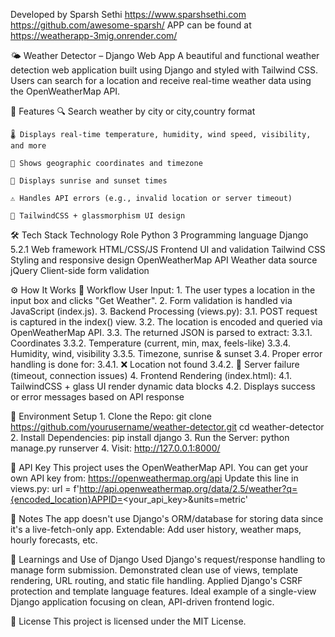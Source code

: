 Developed by Sparsh Sethi
    https://www.sparshsethi.com
    https://github.com/awesome-sparsh/
    APP can be found at https://weatherapp-3mig.onrender.com/

🌤️ Weather Detector – Django Web App
    A beautiful and functional weather detection web application built using Django and styled with Tailwind CSS. Users can search for a location and receive real-time weather data using the OpenWeatherMap API.

🚀 Features
    🔍 Search weather by city or city,country format

    🌡️ Displays real-time temperature, humidity, wind speed, visibility, and more

    📍 Shows geographic coordinates and timezone

    🌅 Displays sunrise and sunset times

    ⚠️ Handles API errors (e.g., invalid location or server timeout)

    🎨 TailwindCSS + glassmorphism UI design

🛠️ Tech Stack
    Technology	Role
    Python 3	Programming language
    Django 5.2.1	Web framework
    HTML/CSS/JS	Frontend UI and validation
    Tailwind CSS	Styling and responsive design
    OpenWeatherMap API	Weather data source
    jQuery	Client-side form validation

⚙️ How It Works
    🔁 Workflow
        User Input:
        1. The user types a location in the input box and clicks "Get Weather".
        2. Form validation is handled via JavaScript (index.js).
        3. Backend Processing (views.py):
            3.1. POST request is captured in the index() view.
            3.2. The location is encoded and queried via OpenWeatherMap API.
            3.3. The returned JSON is parsed to extract:
                3.3.1. Coordinates
                3.3.2. Temperature (current, min, max, feels-like)
                3.3.4. Humidity, wind, visibility
                3.3.5. Timezone, sunrise & sunset
            3.4. Proper error handling is done for:
                3.4.1. ❌ Location not found
                3.4.2. 🔁 Server failure (timeout, connection issues)
        4. Frontend Rendering (index.html):
            4.1. TailwindCSS + glass UI render dynamic data blocks
            4.2. Displays success or error messages based on API response

🔐 Environment Setup
    1. Clone the Repo:
        git clone https://github.com/yourusername/weather-detector.git
        cd weather-detector
    2. Install Dependencies:
        pip install django
    3. Run the Server:
        python manage.py runserver
    4. Visit:
        http://127.0.0.1:8000/

🔑 API Key
    This project uses the OpenWeatherMap API.
    You can get your own API key from: https://openweathermap.org/api
    Update this line in views.py:
        url = f'http://api.openweathermap.org/data/2.5/weather?q={encoded_location}APPID=<your_api_key>&units=metric'

📌 Notes
    The app doesn't use Django's ORM/database for storing data since it's a live-fetch-only app.
    Extendable: Add user history, weather maps, hourly forecasts, etc.

🧠 Learnings and Use of Django
    Used Django's request/response handling to manage form submission.
    Demonstrated clean use of views, template rendering, URL routing, and static file handling.
    Applied Django's CSRF protection and template language features.
    Ideal example of a single-view Django application focusing on clean, API-driven frontend logic.

📄 License
    This project is licensed under the MIT License.
